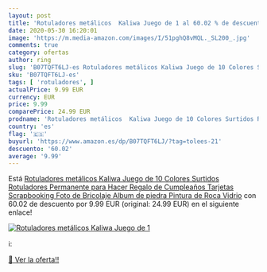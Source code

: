 ```yaml
---
layout: post
title: 'Rotuladores metálicos  Kaliwa Juego de 1 al 60.02 % de descuento'
date: 2020-05-30 16:20:01
image: 'https://m.media-amazon.com/images/I/51pghQ8vMQL._SL200_.jpg'
comments: true
category: ofertas
author: ring
slug: 'B07TQFT6LJ-es Rotuladores metálicos Kaliwa Juego de 10 Colores Surtidos...'
sku: 'B07TQFT6LJ-es'
tags: [ 'rotuladores', ]
actualPrice: 9.99 EUR
currency: EUR
price: 9.99
comparePrice: 24.99 EUR
prodname: 'Rotuladores metálicos  Kaliwa Juego de 10 Colores Surtidos Rotuladores Permanente para Hacer Regalo de Cumpleaños  Tarjetas  Scrapbooking  Foto de Bricolaje  Album de piedra  Pintura de Roca Vidrio'
country: 'es'
flag: '🇪🇸'
buyurl: 'https://www.amazon.es/dp/B07TQFT6LJ/?tag=tolees-21'
descuento: '60.02'
average: '9.99'
---
```


Está [Rotuladores metálicos  Kaliwa Juego de 10 Colores Surtidos Rotuladores Permanente para Hacer Regalo de Cumpleaños  Tarjetas  Scrapbooking  Foto de Bricolaje  Album de piedra  Pintura de Roca Vidrio](https://www.amazon.es/dp/B07TQFT6LJ/?tag=tolees-21) con 60.02 de descuento por 9.99 EUR (original: 24.99 EUR) en el siguiente enlace!

[![Rotuladores metálicos  Kaliwa Juego de 1](https://m.media-amazon.com/images/I/51pghQ8vMQL._SL200_.jpg)](https://www.amazon.es/dp/B07TQFT6LJ/?tag=tolees-21)

ℹ️:


[🛒 Ver la oferta!!](https://www.amazon.es/dp/B07TQFT6LJ/?tag=tolees-21)
